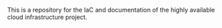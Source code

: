 This is a repository for the IaC and documentation of the highly available cloud infrastructure project.
